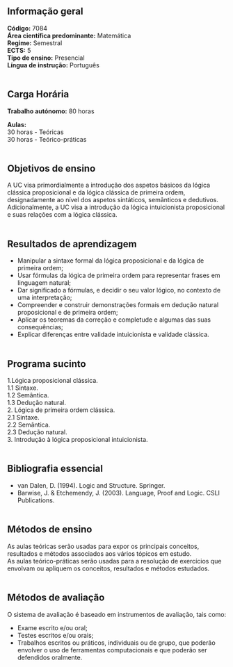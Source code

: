 ## Informação geral
**Código:** 7084
<br>**Área científica predominante:** Matemática
<br>**Regime:** Semestral
<br>**ECTS:** 5
<br>**Tipo de ensino:** Presencial
<br>**Língua de instrução:** Português
<br><br>
## Carga Horária
**Trabalho autónomo:** 80  horas

**Aulas:**
<br>30  horas  -  Teóricas
<br>30  horas  -  Teórico-práticas
<br><br>
## Objetivos de ensino
A UC visa primordialmente a introdução dos aspetos básicos da lógica clássica proposicional e da lógica clássica de primeira ordem, designadamente ao nível dos aspetos sintáticos, semânticos e dedutivos.
<br>Adicionalmente, a UC visa a introdução da lógica intuicionista proposicional e suas relações com a lógica clássica.
<br><br>
## Resultados de aprendizagem
- Manipular a sintaxe formal da lógica proposicional e da lógica de primeira ordem;
- Usar fórmulas da lógica de primeira ordem para representar frases em linguagem natural;
- Dar significado a fórmulas, e decidir o seu valor lógico, no contexto de uma interpretação;
- Compreender e construir demonstrações formais em dedução natural proposicional e de primeira ordem;
- Aplicar os teoremas da correção e completude e algumas das suas consequências;
- Explicar diferenças entre validade intuicionista e validade clássica.
<br><br>
## Programa sucinto
1.Lógica proposicional clássica.
<br>  1.1 Sintaxe.
<br>  1.2 Semântica.
<br>  1.3 Dedução natural.
<br>2. Lógica de primeira ordem clássica.
<br>  2.1 Sintaxe.
<br>  2.2 Semântica.
<br>  2.3 Dedução natural.
<br>3. Introdução à lógica proposicional intuicionista.
<br><br>
## Bibliografia essencial
* van Dalen, D. (1994). Logic and Structure. Springer.
* Barwise, J. & Etchemendy, J. (2003). Language, Proof and Logic. CSLI Publications.
<br><br>
## Métodos de ensino
As aulas teóricas serão usadas para expor os principais conceitos, resultados e métodos associados aos vários tópicos em estudo.
<br>As aulas teórico-práticas serão usadas para a resolução de exercícios que envolvam ou apliquem os conceitos, resultados e métodos estudados.
<br><br>
## Métodos de avaliação
O sistema de avaliação é baseado em instrumentos de avaliação, tais como:
- Exame escrito e/ou oral;
- Testes escritos e/ou orais;
- Trabalhos escritos ou práticos, individuais ou de grupo, que poderão envolver o uso de ferramentas computacionais e que poderão ser defendidos oralmente.
